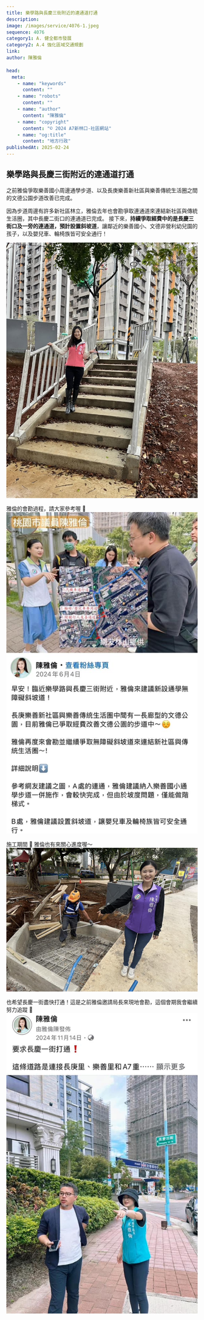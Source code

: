 ```yaml
---
title: 樂學路與長慶三街附近的連通道打通
description:
image: /images/service/4076-1.jpeg
sequence: 4076
category1: A. 健全都市發展
category2: A.4 強化區域交通規劃
link:
author: 陳雅倫

head:
  meta:
    - name: "keywords"
      content: ""
    - name: "robots"
      content: ""
    - name: "author"
      content: "陳雅倫"
    - name: "copyright"
      content: "© 2024 A7新林口-社區網站"
    - name: "og:title"
      content: "地方行政"
publishedAt: 2025-02-24
---
```


## 樂學路與長慶三街附近的連通道打通

之前雅倫爭取樂善國小周邊通學步道、以及長庚樂善新社區與樂善傳統生活圈之間的文德公園步道改善已完成。

因為步道周邊有許多新社區林立，雅倫去年也會勘爭取連通道來連結新社區與傳統生活圈，其中長慶二街口的連通道已完成。
接下來，**持續爭取經費中的是長慶三街口及一旁的連通道，預計設置斜坡道**，讓鄰近的樂善國小、文德非營利幼兒園的孩子，以及嬰兒車、輪椅族皆可安全通行！

![s4076-1.jpeg](/images/service/s4076-1.jpeg)

雅倫的會勘過程，請大家參考喔 🥰
![s4076-2.jpeg](/images/service/s4076-2.jpeg)

施工期間 🚧 雅倫也有來關心進度喔～
![s4076-4.jpeg](/images/service/s4076-4.jpeg)

也希望長慶一街盡快打通！這是之前雅倫邀請局長來現地會勘，這個會期我會繼續努力追蹤 💪
![s4076-3.jpeg](/images/service/s4076-3.jpeg)
